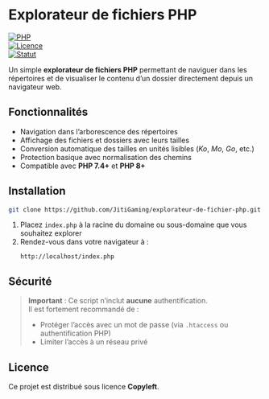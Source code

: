# Explorateur de fichiers PHP

[![PHP](https://img.shields.io/badge/PHP-7.4%2B-blue)](https://www.php.net/)  
[![Licence](https://img.shields.io/badge/Licence-Copyleft-green)](#licence)  
[![Statut](https://img.shields.io/badge/Statut-Actif-success)](#statut)

Un simple **explorateur de fichiers PHP** permettant de naviguer dans les répertoires et de visualiser le contenu d’un dossier directement depuis un navigateur web.

## Fonctionnalités

- Navigation dans l’arborescence des répertoires  
- Affichage des fichiers et dossiers avec leurs tailles  
- Conversion automatique des tailles en unités lisibles (_Ko_, _Mo_, _Go_, etc.)  
- Protection basique avec normalisation des chemins  
- Compatible avec **PHP 7.4+** et **PHP 8+**

## Installation

```bash
git clone https://github.com/JitiGaming/explorateur-de-fichier-php.git
```

1. Placez `index.php` à la racine du domaine ou sous-domaine que vous souhaitez explorer  
2. Rendez-vous dans votre navigateur à :
   ```
   http://localhost/index.php
   ```

## Sécurité

> **Important** : Ce script n’inclut **aucune** authentification.  
> Il est fortement recommandé de :
> - Protéger l’accès avec un mot de passe (via `.htaccess` ou authentification PHP)  
> - Limiter l’accès à un réseau privé

## Licence

Ce projet est distribué sous licence **Copyleft**.
